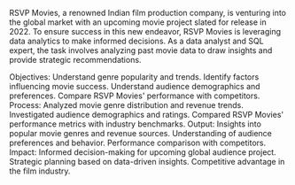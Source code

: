 RSVP Movies, a renowned Indian film production company, is venturing into the global market with an upcoming movie project slated for release in 2022. To ensure success in this new endeavor, RSVP Movies is leveraging data analytics to make informed decisions. As a data analyst and SQL expert, the task involves analyzing past movie data to draw insights and provide strategic recommendations.

Objectives:
Understand genre popularity and trends.
Identify factors influencing movie success.
Understand audience demographics and preferences.
Compare RSVP Movies' performance with competitors.
Process:
Analyzed movie genre distribution and revenue trends.
Investigated audience demographics and ratings.
Compared RSVP Movies' performance metrics with industry benchmarks.
Output:
Insights into popular movie genres and revenue sources.
Understanding of audience preferences and behavior.
Performance comparison with competitors.
Impact:
Informed decision-making for upcoming global audience project.
Strategic planning based on data-driven insights.
Competitive advantage in the film industry.
